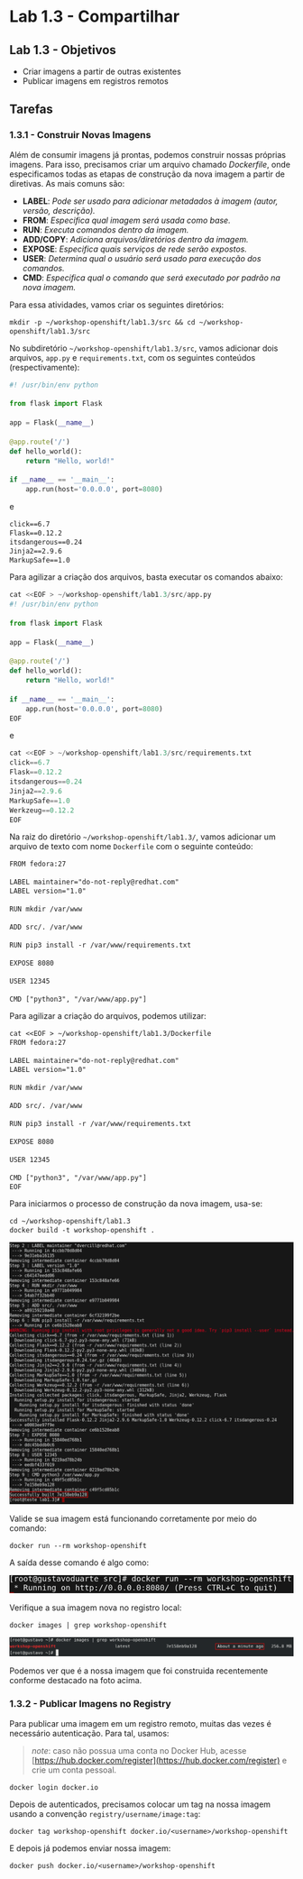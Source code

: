 # Lab 1.3 - Compartilhar

## Lab 1.3 - Objetivos

* Criar imagens a partir de outras existentes
* Publicar imagens em registros remotos

## Tarefas

### 1.3.1 - Construir Novas Imagens

Além de consumir imagens já prontas, podemos construir nossas próprias imagens. Para isso, precisamos criar um arquivo chamado _Dockerfile_, onde especificamos todas as etapas de construção da nova imagem a partir de diretivas. As mais comuns são:

* **LABEL**: _Pode ser usado para adicionar metadados à imagem \(autor, versão, descrição\)._
* **FROM**: _Especifica qual imagem será usada como base._
* **RUN**: _Executa comandos dentro da imagem._
* **ADD/COPY**: _Adiciona arquivos/diretórios dentro da imagem._
* **EXPOSE**: _Especifica quais serviços de rede serão expostos._
* **USER**: _Determina qual o usuário será usado para execução dos comandos._
* **CMD**: _Especifica qual o comando que será executado por padrão na nova imagem._

Para essa atividades, vamos criar os seguintes diretórios:

```text
mkdir -p ~/workshop-openshift/lab1.3/src && cd ~/workshop-openshift/lab1.3/src
```

No subdiretório `~/workshop-openshift/lab1.3/src`, vamos adicionar dois arquivos, `app.py` e `requirements.txt`, com os seguintes conteúdos \(respectivamente\):

```python
#! /usr/bin/env python

from flask import Flask

app = Flask(__name__)

@app.route('/')
def hello_world():
    return "Hello, world!"

if __name__ == '__main__':
    app.run(host='0.0.0.0', port=8080)
```

e

```text
click==6.7
Flask==0.12.2
itsdangerous==0.24
Jinja2==2.9.6
MarkupSafe==1.0
```

Para agilizar a criação dos arquivos, basta executar os comandos abaixo:

```python
cat <<EOF > ~/workshop-openshift/lab1.3/src/app.py
#! /usr/bin/env python

from flask import Flask

app = Flask(__name__)

@app.route('/')
def hello_world():
    return "Hello, world!"

if __name__ == '__main__':
    app.run(host='0.0.0.0', port=8080)
EOF
```

e

```python
cat <<EOF > ~/workshop-openshift/lab1.3/src/requirements.txt
click==6.7
Flask==0.12.2
itsdangerous==0.24
Jinja2==2.9.6
MarkupSafe==1.0
Werkzeug==0.12.2
EOF
```

Na raiz do diretório `~/workshop-openshift/lab1.3/`, vamos adicionar um arquivo de texto com nome `Dockerfile` com o seguinte conteúdo:

```text
FROM fedora:27

LABEL maintainer="do-not-reply@redhat.com"
LABEL version="1.0"

RUN mkdir /var/www

ADD src/. /var/www

RUN pip3 install -r /var/www/requirements.txt

EXPOSE 8080

USER 12345

CMD ["python3", "/var/www/app.py"]
```

Para agilizar a criação do arquivos, podemos utilizar:

```text
cat <<EOF > ~/workshop-openshift/lab1.3/Dockerfile
FROM fedora:27

LABEL maintainer="do-not-reply@redhat.com"
LABEL version="1.0"

RUN mkdir /var/www

ADD src/. /var/www

RUN pip3 install -r /var/www/requirements.txt

EXPOSE 8080

USER 12345

CMD ["python3", "/var/www/app.py"]
EOF
```

Para iniciarmos o processo de construção da nova imagem, usa-se:

```text
cd ~/workshop-openshift/lab1.3
docker build -t workshop-openshift .
```

![](https://raw.githubusercontent.com/guaxinim/test-drive-openshift/master/gitbook/assets/docker-build.png)

Valide se sua imagem está funcionando corretamente por meio do comando:

```text
docker run --rm workshop-openshift
```

A saída desse comando é algo como:

![](https://raw.githubusercontent.com/guaxinim/test-drive-openshift/master/gitbook/assets/docker-run-rm.png)

Verifique a sua imagem nova no registro local:

```text
docker images | grep workshop-openshift
```

![](https://raw.githubusercontent.com/guaxinim/test-drive-openshift/master/gitbook/assets/docker-images-grep-2.png)

Podemos ver que é a nossa imagem que foi construida recentemente conforme destacado na foto acima.

### 1.3.2 - Publicar Imagens no Registry

Para publicar uma imagem em um registro remoto, muitas das vezes é necessário autenticação. Para tal, usamos:

> _note_: caso não possua uma conta no Docker Hub, acesse [https://hub.docker.com/register](https://hub.docker.com/register) e crie um conta pessoal.

```text
docker login docker.io
```

Depois de autenticados, precisamos colocar um tag na nossa imagem usando a convenção `registry/username/image:tag`:

```text
docker tag workshop-openshift docker.io/<username>/workshop-openshift
```

E depois já podemos enviar nossa imagem:

```text
docker push docker.io/<username>/workshop-openshift
```

